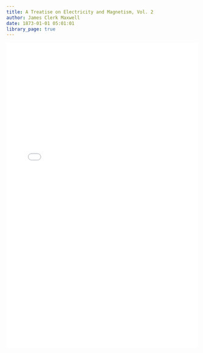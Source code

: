 ```yaml
---
title: A Treatise on Electricity and Magnetism, Vol. 2
author: James Clerk Maxwell
date: 1873-01-01 05:01:01
library_page: true
---
```


<div>
	<iframe src="/PDFjs/web/viewer.html?file=../../pages/science-and-technology/Physics/Maxwell/A Treatise on Electricity and Magnetism, Vol. 2 - James Clerk Maxwell - 1873.pdf" width="100%" height="800px" frameborder="0"></iframe>
</div>